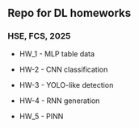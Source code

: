 ## Repo for DL homeworks

### HSE, FCS, 2025



* HW_1 - MLP table data

* HW-2 - CNN classification

* HW-3 - YOLO-like detection

* HW-4 - RNN generation

* HW_5 - PINN 
